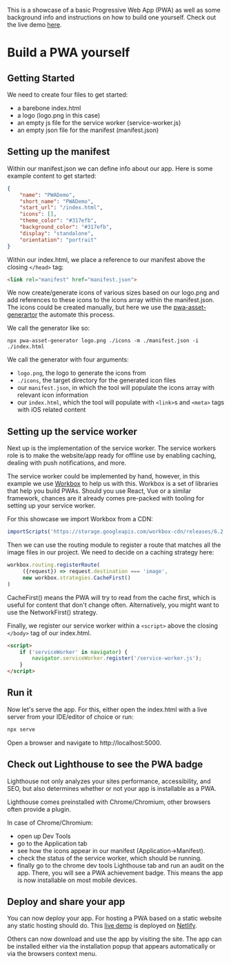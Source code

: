 This is a showcase of a basic Progressive Web App (PWA) as well as some background info and instructions on how to build one yourself. Check out the live demo [here](https://pwa-dem0.netlify.app).

# Build a PWA yourself

## Getting Started

We need to create four files to get started:

- a barebone index.html
- a logo (logo.png in this case)
- an empty js file for the service worker (service-worker.js)
- an empty json file for the manifest (manifest.json)

## Setting up the manifest

Within our manifest.json we can define  info about our app. Here is some example content to get started:
```json
{
    "name": "PWADemo",
    "short_name": "PWADemo",
    "start_url": "/index.html",
    "icons": [],
    "theme_color": "#317efb",
    "background_color": "#317efb",
    "display": "standalone",
    "orientation": "portrait"
}
```

Within our index.html, we place a reference to our manifest above the closing `</head>` tag:

```html
<link rel="manifest" href="manifest.json">
```

We now create/generate icons of various sizes based on our logo.png and add references to these icons to the icons array within the manifest.json. The icons could be created manually, but here we use the [pwa-asset-generartor](https://github.com/onderceylan/pwa-asset-generator) the automate this process. 

We call the generator like so:

```npx pwa-asset-generator logo.png ./icons -m ./manifest.json -i ./index.html```

We call the generator with four arguments: 
- `logo.png`, the logo to generate the icons from
- `./icons`, the target directory for the generated icon files
- our `manifest.json`, in which the tool will populate the icons array with relevant icon information
- our `index.html`, which the tool will populate with `<link>`s and `<meta>` tags with iOS related content

## Setting up the service worker

Next up is the implementation of the service worker. The service workers role is to make the website/app ready for offline use by enabling caching, dealing with push notifications, and more. 

The service worker could be implemented by hand, however, in this example we use [Workbox](https://developers.google.com/web/tools/workbox) to help us with this. Workbox is a set of libraries that help you build PWAs. Should you use React, Vue or a similar framework, chances are it already comes pre-packed with tooling for setting up your service worker.

For this showcase we import Workbox from a CDN:

```js
importScripts('https://storage.googleapis.com/workbox-cdn/releases/6.2.0/workbox-sw.js');
```

Then we can use the routing module to register a route that matches all the image files in our project.
We need to decide on a caching strategy here:

```js
workbox.routing.registerRoute(
     ({request}) => request.destination === 'image',
     new workbox.strategies.CacheFirst()
)
```

CacheFirst() means the PWA will try to read from the cache first, which is useful for content that don't change often. Alternatively, you might want to use the NetworkFirst() strategy.

Finally, we register our service worker within a `<script>` above the closing `</body>` tag of our index.html.

```html
<script>
    if ('serviceWorker' in navigator) {
        navigator.serviceWorker.register('/service-worker.js');
    }
</script>
```

## Run it

Now let's serve the app. For this, either open the index.html with a live server from your IDE/editor of choice or run:

```bash
npx serve
```

Open a browser and navigate to http://localhost:5000.

## Check out Lighthouse to see the PWA badge

Lighthouse not only analyzes your sites performance, accessibility, and SEO, but also determines whether or not your app is installable as a PWA.

Lighthouse comes preinstalled with Chrome/Chromium, other browsers often provide a plugin.

In case of Chrome/Chromium: 

- open up Dev Tools
- go to the Application tab 
- see how the icons appear in our manifest (Application->Manifest).
- check the status of the service worker, which should be running. 
- finally go to the chrome dev tools Lighthouse tab and run an audit on the app. There, you will see a PWA achievement badge. This means the app is now installable on most mobile devices.

## Deploy and share your app

You can now deploy your app. For hosting a PWA based on a static website any static hosting should do. This [live demo](https://pwa-dem0.netlify.app) is deployed on [Netlify](https://www.netlify.com).

Others can now download and use the app by visiting the site. The app can be installed either via the installation popup that appears automatically or via the browsers context menu.